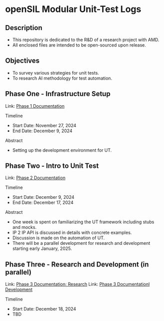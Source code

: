 # openSIL Modular Unit-Test Logs

## Description
- This repository is dedicated to the R&D of a research project with AMD.
- All enclosed files are intended to be open-sourced upon release.

## Objectives
- To survey various strategies for unit tests.
- To research AI methodology for test automation.

## Phase One - Infrastructure Setup
Link: [Phase 1 Documentation](Phase1.md)

Timeline
- Start Date: November 27, 2024
- End Date: December 9, 2024

Abstract
- Setting up the development environment for UT.

## Phase Two - Intro to Unit Test
Link: [Phase 2 Documentation](Phase2.md)

Timeline
- Start Date: December 9, 2024
- End Date: December 17, 2024

Abstract
- One week is spent on familiarizing the UT framework including stubs and mocks. 
- IP 2 IP API is discussed in details with concrete examples.
- Discussion is made on the automation of UT.
- There will be a parallel development for research and development starting early January, 2025.

## Phase Three - Research and Development (in parallel)
Link: [Phase 3 Documentation; Research](Phase3-1.md)
Link: [Phase 3 Documentationl Development](Phase3-1.md)

Timeline
- Start Date: December 18, 2024
- TBD
